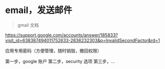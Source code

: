 

# email，发送邮件


> gmail 文档

https://support.google.com/accounts/answer/185833?visit_id=638387494011752633-2836232303&p=InvalidSecondFactor&rd=1


应用专用密码（方便管理，随时销毁，撤回权限）

第一步，google 账户
第二步，security 选项
第三步，...